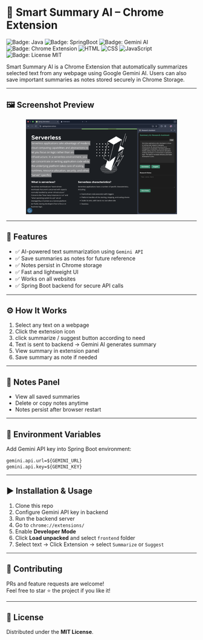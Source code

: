 # 🧠 Smart Summary AI – Chrome Extension

![Badge: Java](https://img.shields.io/badge/Java-23-orange)
![Badge: SpringBoot](https://img.shields.io/badge/Spring%20Boot-3.x-brightgreen)
![Badge: Gemini AI](https://img.shields.io/badge/Gemini%20API-Integrated-blueviolet)
![Badge: Chrome Extension](https://img.shields.io/badge/Chrome-Extension-yellow)
![HTML](https://img.shields.io/badge/HTML-orange)
![CSS](https://img.shields.io/badge/CSS-blue)
![JavaScript](https://img.shields.io/badge/JavaScript-yellow)
![Badge: License MIT](https://img.shields.io/badge/License-MIT-lightgrey)


Smart Summary AI is a Chrome Extension that automatically summarizes selected text from any webpage using Google Gemini AI. Users can also save important summaries as notes stored securely in Chrome Storage.

---

## 🖼 Screenshot Preview
<div align="center">
  <img src="Frontend/sc.png" width="400">
</div>

---

## 🚀 Features

- ✅ AI-powered text summarization using `Gemini API`
- ✅ Save summaries as notes for future reference
- ✅ Notes persist in Chrome storage
- ✅ Fast and lightweight UI
- ✅ Works on all websites
- ✅ Spring Boot backend for secure API calls

---

## ⚙️ How It Works

1. Select any text on a webpage  
2. Click the extension icon  
3. click summarize / suggest button according to need
4. Text is sent to backend → Gemini AI generates summary  
5. View summary in extension panel  
6. Save summary as note if needed 

---

## 📝 Notes Panel

- View all saved summaries
- Delete or copy notes anytime
- Notes persist after browser restart

---

## 🔑 Environment Variables

Add Gemini API key into Spring Boot environment:

```
gemini.api.url=${GEMINI_URL}
gemini.api.key=${GEMINI_KEY}
```
---

## ▶️ Installation & Usage

1. Clone this repo  
2. Configure Gemini API key in backend  
3. Run the backend server  
4. Go to `chrome://extensions/`  
5. Enable **Developer Mode**  
6. Click **Load unpacked** and select `frontend` folder  
7. Select text → Click Extension → select `Summarize` or `Suggest`

---

## 🤝 Contributing

PRs and feature requests are welcome!  
Feel free to star ⭐ the project if you like it!

---

## 📄 License

Distributed under the **MIT License**.